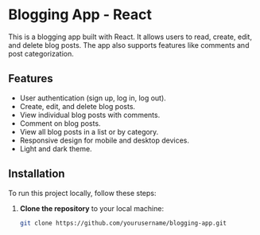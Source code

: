 # Blogging App - React

This is a blogging app built with React. It allows users to read, create, edit, and delete blog posts. The app also supports features like comments and post categorization.

## Features

- User authentication (sign up, log in, log out).
- Create, edit, and delete blog posts.
- View individual blog posts with comments.
- Comment on blog posts.
- View all blog posts in a list or by category.
- Responsive design for mobile and desktop devices.
- Light and dark theme.

## Installation

To run this project locally, follow these steps:

1. **Clone the repository** to your local machine:

   ```bash
   git clone https://github.com/yourusername/blogging-app.git

